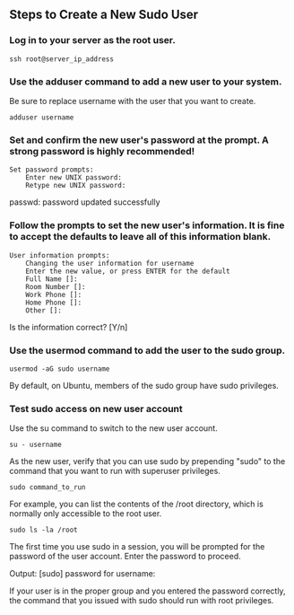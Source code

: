 ## Steps to Create a New Sudo User

### Log in to your server as the root user.
```
ssh root@server_ip_address
```
### Use the adduser command to add a new user to your system.

Be sure to replace username with the user that you want to create.
```
adduser username
```
### Set and confirm the new user's password at the prompt. A strong password is highly recommended!
    
    Set password prompts:
		Enter new UNIX password:
		Retype new UNIX password:
passwd: password updated successfully

### Follow the prompts to set the new user's information. It is fine to accept the defaults to leave all of this information blank.
    
    User information prompts:
		Changing the user information for username
		Enter the new value, or press ENTER for the default
		Full Name []:
		Room Number []:
		Work Phone []:
		Home Phone []:
		Other []:
Is the information correct? [Y/n]

### Use the usermod command to add the user to the sudo group.
```
usermod -aG sudo username
```
By default, on Ubuntu, members of the sudo group have sudo privileges.

### Test sudo access on new user account

Use the su command to switch to the new user account.
```
su - username
```
As the new user, verify that you can use sudo by prepending "sudo" to the command that you want to run with superuser privileges.
```
sudo command_to_run
```
For example, you can list the contents of the /root directory, which is normally only accessible to the root user.
```
sudo ls -la /root
```
The first time you use sudo in a session, you will be prompted for the password of the user account. Enter the password to proceed.

Output:
[sudo] password for username:

If your user is in the proper group and you entered the password correctly, the command that you issued with sudo should run with root privileges.

